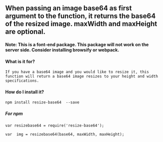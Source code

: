 ## When passing an image base64 as first argument to the function, it returns the base64 of the resized image. maxWidth and maxHeight are optional.

#### Note: This is a font-end package. This package will not work on the server side.  Consider installing browsify or webpack.


####  What is it for?
`If you have a base64 image and you would like to resize it, this function will return a base64 image resizes to your height and width specifications.`


#### How do I install it?
`npm install resize-base64  --save`



##### For npm 
```
var resizebase64 = require('resize-base64');  

var  img = resizebase64(base64, maxWidth, maxHeight); 

```


